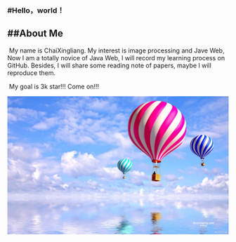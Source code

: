 ### #Hello，world！

## ##About Me

​    My name is ChaiXingliang. My interest is image processing and Jave Web, Now I am a totally novice of Java Web, I will record my learning process on GitHub.  Besides, I will share some reading note of papers, maybe I will reproduce them.



​	My goal is 3k star!!! Come on!!!



![img](https://github.com/ChaiXingliang/Chaixingliang/raw/master/image/img.jpg)



<!--
**ChaiXingliang/ChaiXingliang** is a ✨ _special_ ✨ repository because its `README.md` (this file) appears on your GitHub profile.

Here are some ideas to get you started:

- 🔭 I’m currently working on ...
- 🌱 I’m currently learning ...
- 👯 I’m looking to collaborate on ...
- 🤔 I’m looking for help with ...
- 💬 Ask me about ...
- 📫 How to reach me: ...
- 😄 Pronouns: ...
- ⚡ Fun fact: ...
-->
